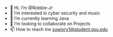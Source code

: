 - 👋 Hi, I’m @Robbie-Jr
- 👀 I’m interested in cyber security and music 
- 🌱 I’m currently learning Java
- 💞️ I’m looking to collaborate on Projects 
- 📫 How to reach me sowivry1@student.gsu.edu

<!---
Robbie-Jr/Robbie-Jr is a ✨ special ✨ repository because its `README.md` (this file) appears on your GitHub profile.
You can click the Preview link to take a look at your changes.
--->
